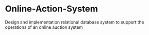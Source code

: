 # Online-Action-System
Design and implementation relational database system to support the operations of an online auction system

